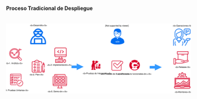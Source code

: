 <h1 class="title" style="display:none">Planteamiento del Problema</h1>

<h4 style="text-transform: none;"> Proceso Tradicional de Despliegue </h4>
<img src="media\svg\Tradicional-Delivery.svg" alt="Proceso Tradicional de Despliegue" style="margin: 15px 0px;
                                                                            background: none;
                                                                            border: 0;
                                                                            box-shadow: none;">